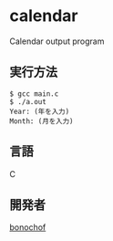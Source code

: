 # calendar
Calendar output program

## 実行方法
```
$ gcc main.c
$ ./a.out
Year: (年を入力)
Month: (月を入力)
```

## 言語
C

## 開発者
[bonochof](https://github.com/bonochof)
